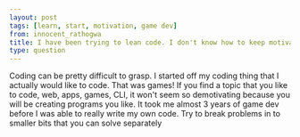 ```yaml
---
layout: post
tags: [learn, start, motivation, game dev]
from: innocent_rathogwa
title: I have been trying to lean code. I don't know how to keep motivation, learning code isn't easy.
type: question
---
```

Coding can be pretty difficult to grasp. I started off my coding thing that I actually would like to code. That was games! If you find a topic that you like to code, web, apps, games, CLI, it won't seem so demotivating because you will be creating programs you like. It took me almost 3 years of game dev before I was able to really write my own code. Try to break problems in to smaller bits that you can solve separately
